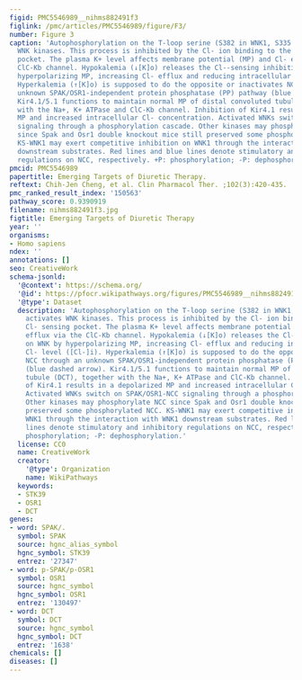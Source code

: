 ```yaml
---
figid: PMC5546989__nihms882491f3
figlink: /pmc/articles/PMC5546989/figure/F3/
number: Figure 3
caption: 'Autophosphorylation on the T-loop serine (S382 in WNK1, S335 in WNK4) activates
  WNK kinases. This process is inhibited by the Cl- ion binding to the Cl- sensing
  pocket. The plasma K+ level affects membrane potential (MP) and Cl- efflux via the
  ClC-Kb channel. Hypokalemia (↓[K]o) releases the Cl--sensing inhibition on WNK by
  hyperpolarizing MP, increasing Cl- efflux and reducing intracellular Cl- level ([Cl-]i).
  Hyperkalemia (↑[K]o) is supposed to do the opposite or inactivates NCC through an
  unknown SPAK/OSR1-independent protein phosphatase (PP) pathway (blue dashed arrow).
  Kir4.1/5.1 functions to maintain normal MP of distal convoluted tubule (DCT), together
  with the Na+, K+ ATPase and ClC-Kb channel. Inhibition of Kir4.1 results in a depolarized
  MP and increased intracellular Cl- concentration. Activated WNKs switch on SPAK/OSR1-NCC
  signaling through a phosphorylation cascade. Other kinases may phosphorylate NCC
  since Spak and Osr1 double knockout mice still preserved some phosphorylated NCC.
  KS-WNK1 may exert competitive inhibition on WNK1 through the interaction with WNK1
  downstream substrates. Red lines and blue lines denote stimulatory and inhibitory
  regulations on NCC, respectively. +P: phosphorylation; -P: dephosphorylation.'
pmcid: PMC5546989
papertitle: Emerging Targets of Diuretic Therapy.
reftext: Chih-Jen Cheng, et al. Clin Pharmacol Ther. ;102(3):420-435.
pmc_ranked_result_index: '150563'
pathway_score: 0.9390919
filename: nihms882491f3.jpg
figtitle: Emerging Targets of Diuretic Therapy
year: ''
organisms:
- Homo sapiens
ndex: ''
annotations: []
seo: CreativeWork
schema-jsonld:
  '@context': https://schema.org/
  '@id': https://pfocr.wikipathways.org/figures/PMC5546989__nihms882491f3.html
  '@type': Dataset
  description: 'Autophosphorylation on the T-loop serine (S382 in WNK1, S335 in WNK4)
    activates WNK kinases. This process is inhibited by the Cl- ion binding to the
    Cl- sensing pocket. The plasma K+ level affects membrane potential (MP) and Cl-
    efflux via the ClC-Kb channel. Hypokalemia (↓[K]o) releases the Cl--sensing inhibition
    on WNK by hyperpolarizing MP, increasing Cl- efflux and reducing intracellular
    Cl- level ([Cl-]i). Hyperkalemia (↑[K]o) is supposed to do the opposite or inactivates
    NCC through an unknown SPAK/OSR1-independent protein phosphatase (PP) pathway
    (blue dashed arrow). Kir4.1/5.1 functions to maintain normal MP of distal convoluted
    tubule (DCT), together with the Na+, K+ ATPase and ClC-Kb channel. Inhibition
    of Kir4.1 results in a depolarized MP and increased intracellular Cl- concentration.
    Activated WNKs switch on SPAK/OSR1-NCC signaling through a phosphorylation cascade.
    Other kinases may phosphorylate NCC since Spak and Osr1 double knockout mice still
    preserved some phosphorylated NCC. KS-WNK1 may exert competitive inhibition on
    WNK1 through the interaction with WNK1 downstream substrates. Red lines and blue
    lines denote stimulatory and inhibitory regulations on NCC, respectively. +P:
    phosphorylation; -P: dephosphorylation.'
  license: CC0
  name: CreativeWork
  creator:
    '@type': Organization
    name: WikiPathways
  keywords:
  - STK39
  - OSR1
  - DCT
genes:
- word: SPAK/.
  symbol: SPAK
  source: hgnc_alias_symbol
  hgnc_symbol: STK39
  entrez: '27347'
- word: p-SPAK/p-OSR1
  symbol: OSR1
  source: hgnc_symbol
  hgnc_symbol: OSR1
  entrez: '130497'
- word: DCT
  symbol: DCT
  source: hgnc_symbol
  hgnc_symbol: DCT
  entrez: '1638'
chemicals: []
diseases: []
---
```

